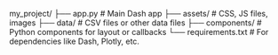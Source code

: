 my_project/
├── app.py        # Main Dash app
├── assets/       # CSS, JS files, images
├── data/         # CSV files or other data files
├── components/   # Python components for layout or callbacks
└── requirements.txt  # For dependencies like Dash, Plotly, etc.
